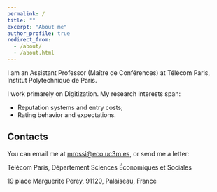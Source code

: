 ```yaml
---
permalink: /
title: ""
excerpt: "About me"
author_profile: true
redirect_from: 
  - /about/
  - /about.html
---
```


I am an Assistant Professor (Maître de Conférences) at Télécom Paris, Institut Polytechnique de Paris.

I work primarely on Digitization. My research interests span:

* Reputation systems and entry costs;
* Rating behavior and expectations.


Contacts
------

You can email me at <a href="mailto:mrossi@eco.uc3m.es">mrossi@eco.uc3m.es</a>, or send me a letter:

Télécom Paris, Département Sciences Économiques et Sociales

19 place Marguerite Perey, 91120, Palaiseau, France
